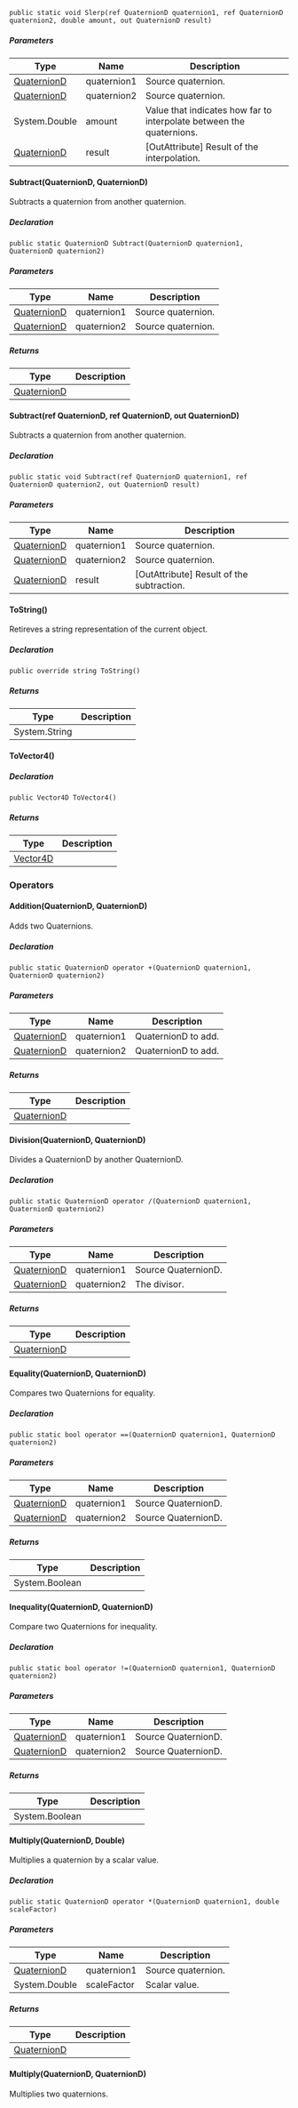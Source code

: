 
```
public static void Slerp(ref QuaternionD quaternion1, ref QuaternionD quaternion2, double amount, out QuaternionD result)
```

##### Parameters

| Type | Name | Description |
| --- | --- | --- |
| [QuaternionD](https://keensoftwarehouse.github.io/SpaceEngineersModAPI/api/VRageMath.QuaternionD.html) | quaternion1 | Source quaternion. |
| [QuaternionD](https://keensoftwarehouse.github.io/SpaceEngineersModAPI/api/VRageMath.QuaternionD.html) | quaternion2 | Source quaternion. |
| System.Double | amount | Value that indicates how far to interpolate between the quaternions. |
| [QuaternionD](https://keensoftwarehouse.github.io/SpaceEngineersModAPI/api/VRageMath.QuaternionD.html) | result | \[OutAttribute\] Result of the interpolation. |

#### Subtract(QuaternionD, QuaternionD)

Subtracts a quaternion from another quaternion.

##### Declaration

```
public static QuaternionD Subtract(QuaternionD quaternion1, QuaternionD quaternion2)
```

##### Parameters

| Type | Name | Description |
| --- | --- | --- |
| [QuaternionD](https://keensoftwarehouse.github.io/SpaceEngineersModAPI/api/VRageMath.QuaternionD.html) | quaternion1 | Source quaternion. |
| [QuaternionD](https://keensoftwarehouse.github.io/SpaceEngineersModAPI/api/VRageMath.QuaternionD.html) | quaternion2 | Source quaternion. |

##### Returns

| Type | Description |
| --- | --- |
| [QuaternionD](https://keensoftwarehouse.github.io/SpaceEngineersModAPI/api/VRageMath.QuaternionD.html) |     |

#### Subtract(ref QuaternionD, ref QuaternionD, out QuaternionD)

Subtracts a quaternion from another quaternion.

##### Declaration

```
public static void Subtract(ref QuaternionD quaternion1, ref QuaternionD quaternion2, out QuaternionD result)
```

##### Parameters

| Type | Name | Description |
| --- | --- | --- |
| [QuaternionD](https://keensoftwarehouse.github.io/SpaceEngineersModAPI/api/VRageMath.QuaternionD.html) | quaternion1 | Source quaternion. |
| [QuaternionD](https://keensoftwarehouse.github.io/SpaceEngineersModAPI/api/VRageMath.QuaternionD.html) | quaternion2 | Source quaternion. |
| [QuaternionD](https://keensoftwarehouse.github.io/SpaceEngineersModAPI/api/VRageMath.QuaternionD.html) | result | \[OutAttribute\] Result of the subtraction. |

#### ToString()

Retireves a string representation of the current object.

##### Declaration

```
public override string ToString()
```

##### Returns

| Type | Description |
| --- | --- |
| System.String |     |

#### ToVector4()

##### Declaration

```
public Vector4D ToVector4()
```

##### Returns

| Type | Description |
| --- | --- |
| [Vector4D](https://keensoftwarehouse.github.io/SpaceEngineersModAPI/api/VRageMath.Vector4D.html) |     |

### Operators

#### Addition(QuaternionD, QuaternionD)

Adds two Quaternions.

##### Declaration

```
public static QuaternionD operator +(QuaternionD quaternion1, QuaternionD quaternion2)
```

##### Parameters

| Type | Name | Description |
| --- | --- | --- |
| [QuaternionD](https://keensoftwarehouse.github.io/SpaceEngineersModAPI/api/VRageMath.QuaternionD.html) | quaternion1 | QuaternionD to add. |
| [QuaternionD](https://keensoftwarehouse.github.io/SpaceEngineersModAPI/api/VRageMath.QuaternionD.html) | quaternion2 | QuaternionD to add. |

##### Returns

| Type | Description |
| --- | --- |
| [QuaternionD](https://keensoftwarehouse.github.io/SpaceEngineersModAPI/api/VRageMath.QuaternionD.html) |     |

#### Division(QuaternionD, QuaternionD)

Divides a QuaternionD by another QuaternionD.

##### Declaration

```
public static QuaternionD operator /(QuaternionD quaternion1, QuaternionD quaternion2)
```

##### Parameters

| Type | Name | Description |
| --- | --- | --- |
| [QuaternionD](https://keensoftwarehouse.github.io/SpaceEngineersModAPI/api/VRageMath.QuaternionD.html) | quaternion1 | Source QuaternionD. |
| [QuaternionD](https://keensoftwarehouse.github.io/SpaceEngineersModAPI/api/VRageMath.QuaternionD.html) | quaternion2 | The divisor. |

##### Returns

| Type | Description |
| --- | --- |
| [QuaternionD](https://keensoftwarehouse.github.io/SpaceEngineersModAPI/api/VRageMath.QuaternionD.html) |     |

#### Equality(QuaternionD, QuaternionD)

Compares two Quaternions for equality.

##### Declaration

```
public static bool operator ==(QuaternionD quaternion1, QuaternionD quaternion2)
```

##### Parameters

| Type | Name | Description |
| --- | --- | --- |
| [QuaternionD](https://keensoftwarehouse.github.io/SpaceEngineersModAPI/api/VRageMath.QuaternionD.html) | quaternion1 | Source QuaternionD. |
| [QuaternionD](https://keensoftwarehouse.github.io/SpaceEngineersModAPI/api/VRageMath.QuaternionD.html) | quaternion2 | Source QuaternionD. |

##### Returns

| Type | Description |
| --- | --- |
| System.Boolean |     |

#### Inequality(QuaternionD, QuaternionD)

Compare two Quaternions for inequality.

##### Declaration

```
public static bool operator !=(QuaternionD quaternion1, QuaternionD quaternion2)
```

##### Parameters

| Type | Name | Description |
| --- | --- | --- |
| [QuaternionD](https://keensoftwarehouse.github.io/SpaceEngineersModAPI/api/VRageMath.QuaternionD.html) | quaternion1 | Source QuaternionD. |
| [QuaternionD](https://keensoftwarehouse.github.io/SpaceEngineersModAPI/api/VRageMath.QuaternionD.html) | quaternion2 | Source QuaternionD. |

##### Returns

| Type | Description |
| --- | --- |
| System.Boolean |     |

#### Multiply(QuaternionD, Double)

Multiplies a quaternion by a scalar value.

##### Declaration

```
public static QuaternionD operator *(QuaternionD quaternion1, double scaleFactor)
```

##### Parameters

| Type | Name | Description |
| --- | --- | --- |
| [QuaternionD](https://keensoftwarehouse.github.io/SpaceEngineersModAPI/api/VRageMath.QuaternionD.html) | quaternion1 | Source quaternion. |
| System.Double | scaleFactor | Scalar value. |

##### Returns

| Type | Description |
| --- | --- |
| [QuaternionD](https://keensoftwarehouse.github.io/SpaceEngineersModAPI/api/VRageMath.QuaternionD.html) |     |

#### Multiply(QuaternionD, QuaternionD)

Multiplies two quaternions.
